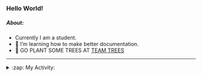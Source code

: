 ### Hello World!

##### About:
- Currently I am a student.
- 🌱 I’m learning how to make better documentation.
- 🌱 GO PLANT SOME TREES AT [TEAM TREES](https://teamtrees.org/)

---
<details>
  <summary>:zap: My Activity:</summary>
  
<!--START_SECTION:waka-->
![Code Time](http://img.shields.io/badge/Code%20Time-1%2C129%20hrs%2048%20mins-blue)

**I'm a Night 🦉** 

```text
🌞 Morning                1206 commits        ██░░░░░░░░░░░░░░░░░░░░░░░   08.57 % 
🌆 Daytime                5167 commits        █████████░░░░░░░░░░░░░░░░   36.71 % 
🌃 Evening                4023 commits        ███████░░░░░░░░░░░░░░░░░░   28.58 % 
🌙 Night                  3679 commits        ███████░░░░░░░░░░░░░░░░░░   26.14 % 
```
📅 **I'm Most Productive on Wednesday** 

```text
Monday                   2165 commits        ████░░░░░░░░░░░░░░░░░░░░░   15.38 % 
Tuesday                  1756 commits        ███░░░░░░░░░░░░░░░░░░░░░░   12.48 % 
Wednesday                3310 commits        ██████░░░░░░░░░░░░░░░░░░░   23.52 % 
Thursday                 1651 commits        ███░░░░░░░░░░░░░░░░░░░░░░   11.73 % 
Friday                   1364 commits        ██░░░░░░░░░░░░░░░░░░░░░░░   09.69 % 
Saturday                 1282 commits        ██░░░░░░░░░░░░░░░░░░░░░░░   09.11 % 
Sunday                   2547 commits        █████░░░░░░░░░░░░░░░░░░░░   18.10 % 
```


📊 **This Week I Spent My Time On** 

```text
🔥 Editors: 
VS Code                  5 hrs 56 mins       █████████████████████████   100.00 % 

🐱‍💻 Projects: 
praise                   4 hrs 59 mins       █████████████████████░░░░   84.09 % 
discord-bot              45 mins             ███░░░░░░░░░░░░░░░░░░░░░░   12.72 % 
CSF22                    11 mins             █░░░░░░░░░░░░░░░░░░░░░░░░   03.19 % 
```


 Last Updated on 25/05/2023 18:08:22 UTC
<!--END_SECTION:waka-->
</details>
